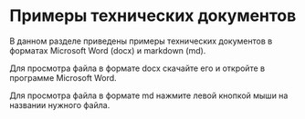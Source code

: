 # Примеры технических документов
В данном разделе приведены примеры технических документов в форматах Microsoft Word (docx) и markdown (md).

Для просмотра файла в формате docx скачайте его и откройте в программе Microsoft Word.  

Для просмотра файла в формате md нажмите левой кнопкой мыши на названии нужного файла.
